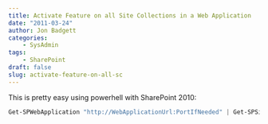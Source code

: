 ```yaml
---
title: Activate Feature on all Site Collections in a Web Application
date: "2011-03-24"
author: Jon Badgett
categories:
    - SysAdmin
tags:
    - SharePoint
draft: false
slug: activate-feature-on-all-sc
---
```


This is pretty easy using powerhell with SharePoint 2010:

```powershell
Get-SPWebApplication "http://WebApplicationUrl:PortIfNeeded" | Get-SPSite | ForEach-Object{Enable-SPFeature "Solution.Name.FeatureName" -url $_.Url}
```
